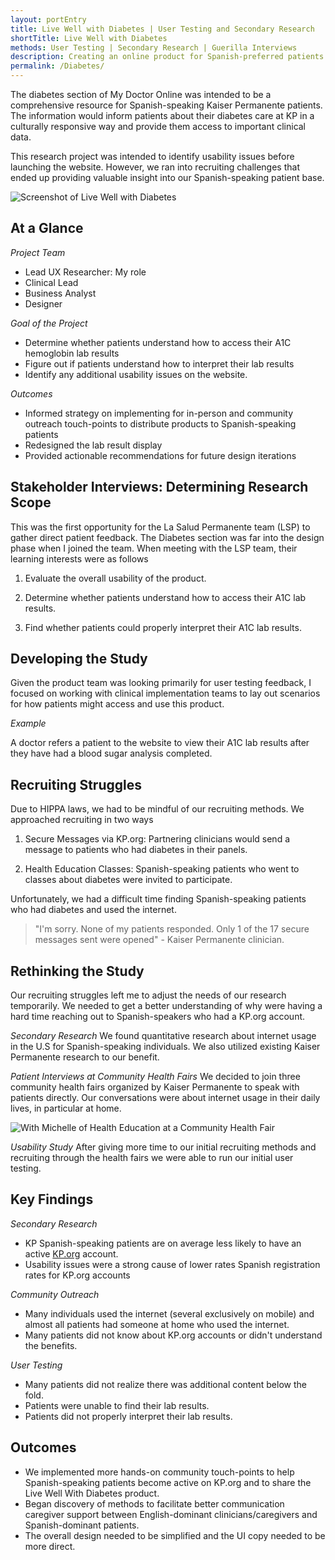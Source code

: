 ```yaml
---
layout: portEntry
title: Live Well with Diabetes | User Testing and Secondary Research
shortTitle: Live Well with Diabetes
methods: User Testing | Secondary Research | Guerilla Interviews
description: Creating an online product for Spanish-preferred patients comes with its own sets of needs and challenges that often are unpredictable. What initially started as a user testing project led to deep dive of literature and data analysis. This gave us a better understanding of the challenges we would face prior to the "Live well with Diabetes" product launch.
permalink: /Diabetes/
---
```

The diabetes section of My Doctor Online was intended to be a comprehensive resource for Spanish-speaking Kaiser Permanente patients. The information would inform patients about their diabetes care at KP in a culturally responsive way and provide them access to important clinical data.

This research project was intended to identify usability issues before launching the website. However, we ran into recruiting challenges that ended up providing valuable insight into our Spanish-speaking patient base.

![Screenshot of Live Well with Diabetes]({{site.url}}/images/projects/Diabetes/DiabetesScreen.png)


## At a Glance

*Project Team*
- Lead UX Researcher: My role
- Clinical Lead
- Business Analyst
- Designer

*Goal of the Project*

- Determine whether patients understand how to access their A1C hemoglobin lab results
- Figure out if patients understand how to interpret their lab results
- Identify any additional usability issues on the website.

*Outcomes*

- Informed strategy on implementing for in-person and community outreach touch-points to distribute products to Spanish-speaking patients
- Redesigned the lab result display
- Provided actionable recommendations for future design iterations

## Stakeholder Interviews: Determining Research Scope

This was the first opportunity for the La Salud Permanente team (LSP) to gather direct patient feedback. The Diabetes section was far into the design phase when I joined the team. When meeting with the LSP team, their learning interests were as follows

1. Evaluate the overall usability of the product.

2. Determine whether patients understand how to access their A1C lab results.

3. Find whether patients could properly interpret their A1C lab results.

## Developing the Study

Given the product team was looking primarily for user testing feedback, I focused on working with clinical implementation teams to lay out scenarios for how patients might access and use this product.

*Example*

A doctor refers a patient to the website to view their A1C lab results after they have had a blood sugar analysis completed.

## Recruiting Struggles

Due to HIPPA laws, we had to be mindful of our recruiting methods. We approached recruiting in two ways

1. Secure Messages via KP.org: Partnering clinicians would send a message to patients who had diabetes in their panels.

2. Health Education Classes: Spanish-speaking patients who went to classes about diabetes were invited to participate.

Unfortunately, we had a difficult time finding Spanish-speaking patients who had diabetes and used the internet.

> "I'm sorry. None of my patients responded. Only 1 of the 17 secure messages sent were opened" - Kaiser
> Permanente clinician.

## Rethinking the Study
Our recruiting struggles left me to adjust the needs of our research temporarily. We needed to get a better understanding of why were having a hard time reaching out to Spanish-speakers who had a KP.org account.

*Secondary Research* We found quantitative research about internet usage in the U.S for Spanish-speaking individuals.
We also utilized existing Kaiser Permanente research to our benefit.

*Patient Interviews at Community Health Fairs* We decided to join three community health fairs organized by Kaiser Permanente to speak with patients directly. Our conversations were about internet usage in their daily lives, in particular at home.

![With Michelle of Health Education at a Community Health Fair]({{site.url}}/images/projects/Diabetes/fieldwork.jpg)

*Usability Study* After giving more time to our initial recruiting methods and recruiting through the health fairs we were able to run our initial user testing.

## Key Findings

*Secondary Research*
- KP Spanish-speaking patients are on average less likely to have an active [KP.org](http://kp.org) account.
- Usability issues were a strong cause of lower rates Spanish registration rates for KP.org accounts

*Community Outreach*
- Many individuals used the internet (several exclusively on mobile) and almost all patients had someone at home who used the internet.
- Many patients did not know about KP.org accounts or didn't understand the benefits.

*User Testing*
- Many patients did not realize there was additional content below the fold.
- Patients were unable to find their lab results.
- Patients did not properly interpret their lab results.

## Outcomes
- We implemented more hands-on community touch-points to help Spanish-speaking patients become active on KP.org and to share the Live Well With Diabetes product.
- Began discovery of methods to facilitate better communication caregiver support between English-dominant clinicians/caregivers and Spanish-dominant patients.
- The overall design needed to be simplified and the UI copy needed to be more direct.
